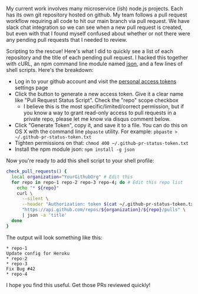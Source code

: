 My current work involves many microservice (ish) node.js projects. Each has its own git repository hosted on github. My team follows a pull request workflow requiring all code to hit our main branch via pull request. We have slack chat integration so we can see when a new pull request is created, but even with that I found myself confused about whether or not there were any pending pull requests that I needed to review.

Scripting to the rescue! Here's what I did to quickly see a list of each repository and the title of each pending pull request. I hacked this together with cURL, an npm command line module named [json](https://www.npmjs.com/package/json),  and a few lines of shell scripts. Here's the breakdown:

- Log in to your github account and visit the [personal access tokens](https://github.com/settings/tokens) settings page
- Click the button to generate a new access token. Give it a clear name like "Pull Request Status Script". Check the "repo" scope checkbox
  - I believe this is the most specific/limited/correct permission, but if you know a way to grant read-only access to pull requests in a private repo, please let me know via disqus comment below.
- Click "Generate Token", copy it, and save it to a file. You can do this on OS X with the command line `pbpaste` utility. For example: `pbpaste > ~/.github-pr-status-token.txt`
- Tighten permissions on that: `chmod 400 ~/.github-pr-status-token.txt`
- Install the npm module json: `npm install -g json`

Now you're ready to add this shell script to your shell profile:

```sh
check_pull_requests() {
  local organization="YourGithubOrg" # Edit this
  for repo in repo-1 repo-2 repo-3 repo-4; do # Edit this repo list
    echo "* ${repo}"
    curl \
      --silent \
      --header "Authorization: token $(cat ~/.github-pr-status-token.txt)" \
      "https://api.github.com/repos/${organization}/${repo}/pulls" \
      | json -a 'title'
  done
}
```

The output will look something like this:

```
* repo-1
Update config for Heroku
* repo-2
* repo-3
Fix Bug #42
* repo-4
```

I hope you find this useful. Get those PRs reviewed quickly!
